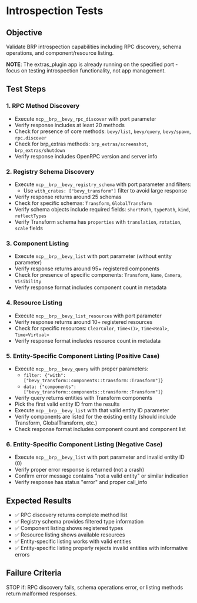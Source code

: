 # Introspection Tests

## Objective
Validate BRP introspection capabilities including RPC discovery, schema operations, and component/resource listing.

**NOTE**: The extras_plugin app is already running on the specified port - focus on testing introspection functionality, not app management.

## Test Steps

### 1. RPC Method Discovery
- Execute `mcp__brp__bevy_rpc_discover` with port parameter
- Verify response includes at least 20 methods
- Check for presence of core methods: `bevy/list`, `bevy/query`, `bevy/spawn`, `rpc.discover`
- Check for brp_extras methods: `brp_extras/screenshot`, `brp_extras/shutdown`
- Verify response includes OpenRPC version and server info

### 2. Registry Schema Discovery
- Execute `mcp__brp__bevy_registry_schema` with port parameter and filters:
  - Use `with_crates: ["bevy_transform"]` filter to avoid large response
- Verify response returns around 25 schemas
- Check for specific schemas: `Transform`, `GlobalTransform`
- Verify schema objects include required fields: `shortPath`, `typePath`, `kind`, `reflectTypes`
- Verify Transform schema has `properties` with `translation`, `rotation`, `scale` fields

### 3. Component Listing
- Execute `mcp__brp__bevy_list` with port parameter (without entity parameter)
- Verify response returns around 95+ registered components
- Check for presence of specific components: `Transform`, `Name`, `Camera`, `Visibility`
- Verify response format includes component count in metadata

### 4. Resource Listing  
- Execute `mcp__brp__bevy_list_resources` with port parameter
- Verify response returns around 10+ registered resources
- Check for specific resources: `ClearColor`, `Time<()>`, `Time<Real>`, `Time<Virtual>`
- Verify response format includes resource count in metadata

### 5. Entity-Specific Component Listing (Positive Case)
- Execute `mcp__brp__bevy_query` with proper parameters:
  - `filter: {"with": ["bevy_transform::components::transform::Transform"]}`
  - `data: {"components": ["bevy_transform::components::transform::Transform"]}`
- Verify query returns entities with Transform components
- Pick the first valid entity ID from the results
- Execute `mcp__brp__bevy_list` with that valid entity ID parameter
- Verify components are listed for the existing entity (should include Transform, GlobalTransform, etc.)
- Check response format includes component count and component list

### 6. Entity-Specific Component Listing (Negative Case)
- Execute `mcp__brp__bevy_list` with port parameter and invalid entity ID (0)
- Verify proper error response is returned (not a crash)
- Confirm error message contains "not a valid entity" or similar indication
- Verify response has status "error" and proper call_info

## Expected Results
- ✅ RPC discovery returns complete method list
- ✅ Registry schema provides filtered type information
- ✅ Component listing shows registered types
- ✅ Resource listing shows available resources  
- ✅ Entity-specific listing works with valid entities
- ✅ Entity-specific listing properly rejects invalid entities with informative errors

## Failure Criteria
STOP if: RPC discovery fails, schema operations error, or listing methods return malformed responses.